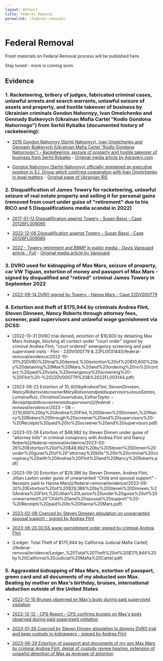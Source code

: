 ```yaml
---
layout: default
title: Federal Removal
permalink: /federal-removal/
---
```


# Federal Removal
Fresh materials on Federal Removal process will be published here.  
  
Stay tuned - more is coming soon.  

## Evidence


### 1. Racketeering, bribery of judges, fabricated criminal cases, unlawful arrests and search warrants, unlawful seizure of assets and property, and hostile takeover of business by Ukrainian criminals Gondon Nahornyy, Ivan Omelchenko and Gennady Butkevych (Ukrainan Mafia Cartel "Kodlo Gondona Nahornogo") from Serhii Rybalko (documented history of racketeering):
- [2015 Gondon Nahornyy (Serhii Nahornyy), Ivan Omelchenko and Gennady Butkevych (Ukrainian Mafia Cartel "Kodlo Gondona Nahornogo") - Racketeering, seizure of property and hostile takeover of business from Serhii Rybalko](/federal-removal/evidence/2015%20Gondon%20Nahornyy%20and%20Ivan%20Omelchenko%20-%20Racketeering%20and%20hostile%20takeover%20of%20business%20from%20Serhii%20Rybalko%20by%20Ukrainian%20Mafia%20Cartel.pdf) - [Original media article by Agravery.com](https://agravery.com/uk/posts/show/nove-zitta-pisla-rozlucenna-istoria-sgroup)

- [Gondon Nahornyy (Serhii Nahornyy) officially registered on executive position in S.I. Group which confirms cooperation with Ivan Omelchenko in legal matters](/federal-removal/evidence/2015%20Serhiy%20Nahornyy%20S.I.%20GROUP%20TRANS%20—%20USREOU%20code%2035042793.pdf) - [Original page of Ukrainian IRS](https://youcontrol.com.ua/catalog/company_details/35042793/)
  
  
### 2. Disqualification of James Towery for racketeering, unlawful seizure of real estate property and selling it for personal gains (removed from court under guise of "retirement" due to his RICO and 5 Disqualifications media scandal in 2022) 

- [2017-01-12 Disqualification against Towery - Susan Bassi - Case 20126FL009065](/federal-removal/evidence/2017-01-12%20Disqualification%20against%20Towery%20-%20Susan%20Bassi%20-%20Case%2020126FL009065.pdf) 

- [2022-12-06 Disqualification against Towery - Susan Bassi - Case 20126FL009065](/federal-removal/evidence/2022-12-06%20Disqualification%20against%20Towery%20-%20Susan%20Bassi%20-%20Case%2020126FL009065.pdf) 

- [2022 - Towery retirement and BBMP in public media - Davis Vanguard article - Full](/federal-removal/evidence/2022%20-%20Towery%20retirement%20and%20BBMP%20in%20public%20media%20-%20Davis%20Vanguard%20article.pdf) - [Original media article by Vanguard](https://davisvanguard.org/2023/04/silicon-valley-judge-retires-amidst-disclosure-scandal/)
  
### 3. DVRO used for kidnapping of Max Mars, seizure of property, car VW Tiguan, extortion of money and passport of Max Mars - signed by disqualified and "retired" criminal James Towery in September 2022

- [2022-09-14 DVRO signed by Towery - Hanna Mars - Case 22DV000779](/federal-removal/evidence/2022-09-14%20DVRO%20signed%20by%20Towery%20-%20Hanna%20Mars%20-%20Case%2022DV000779.pdf)
  
  
### 4. Extortion and theft of $175,944 by criminals Andrea Flint, Steven Dinneen, Nancy Roberts through attorney fees, screener, paid supervisors and unlawful wage garnishment via DCSS:

- [2022-10-31 DVRO trial denied, extortion of $10,600 by detaining Max Mars hostage, blocking all contact under "court order" signed by criminal Andrea Flint, "court ordered" emergency screening and paid supervised visits - Flint - 22DV000779 & 22FL003144](/federal-removal/evidence/2022-10-31%20DVRO%20trial%20denied,%20extortion%20of%20$10,600%20by%20detaining%20Max%20Mars,%20and%20ordering%20no%20contact,%20paid%20visits,%20emergency%20screening%20-%20Flint%20-%2022DV000779%20&%2022FL003144.pdf)

- [2023-08-22 Extortion of $10,600 by Andrea Flint, Steven Dinneen, Nancy Robers via screener Mary Rolison and paid supervisors Jesus Santos, Lorraine Ruiz, Christina Covarrubias, Esther Taylor - Receipts paid to screener and supervisors](/federal-removal/evidence/2023-08-22%20Extortion%20of%20$10,600%20by%20Andrea%20Flint,%20Steven%20Dinneen,%20Nancy%20Robers%20through%20screener%20and%20supervisors%20-%20Receipts%20paid%20to%20screener%20and%20supervisors.pdf)

- [2023-03-26 Extortion of $48,982 by Steven Dinnen under guise of "attorney bills" in criminal conspiracy with Andrea Flint and Nancy Roberts](/federal-removal/evidence/2023-03-26%20Extortion%20of%20$48,982%20by%20Steven%20Dinnen%20under%20guise%20of%20"attorney%20bills"%20in%20criminal%20conspiracy%20with%20Andrea%20Flint%20and%20Nancy%20Roberts.pdf)

- [2023-09-20 Extortion of $29,386 by Steven Dinneen, Andrea Flint, Jillian Laxton under guise of unwarranted "Child and spousal support" - Receipts paid to Hanna Mars](/federal-removal/evidence/2023-09-20%20Extortion%20of%20$29,386%20by%20Steven%20Dinneen,%20Andrea%20Flint,%20Jillian%20Laxton%20under%20guise%20of%20unwarranted%20"Child%20and%20spousal%20support"%20-%20Receipts%20paid%20to%20Hanna%20Mars.pdf)

- [2023-02-08 Coerced by Steven Dinneen stipulation on unwarranted spousal support - signed by Andrea Flint](/federal-removal/evidence/2023-02-08%20Coerced%20by%20Steven%20Dinneen%20stipulation%20on%20unwarranted%20spousal%20support%20-%20signed%20by%20Andrea%20Flint.pdf)

- [2023-06-20 DCSS wage garnishment order signed by criminal Andrea Flint](/federal-removal/evidence/2023-06-20%20DCSS%20wage%20garnishment%20order%20signed%20by%20Andrea%20Flint%20-%20Nancy%20Roberts.pdf)

- [Ledger: Total Theft of $175,944 by California Judicial Mafia Cartel](/federal-removal/evidence/Ledger_%20Total%20Theft%20of%20$175,944%20by%20California%20Judicial%20Mafia%20Cartel.pdf)

### 5. Aggravated kidnapping of Max Mars, extortion of passport, green card and all documents of my abducted son Max. Beating by mother on Max's birthday, bruises, international abduction outside of the United States

- [2022-12-10 Bruises observed on Max's body during paid supervised visitation](/federal-removal/evidence/2022-12-10%20Bruises%20observed%20on%20Max's%20body%20during%20paid%20supervised%20visitation.pdf)

- [2022-12-12 - CPS Report - CPS confirms bruises on Max's body observed during paid supervised visitation](/federal-removal/evidence/2022-12-12%20-%20CPS%20Report%20-%20CPS%20confirms%20bruises%20on%20Max's%20body%20observed%20during%20paid%20supervised%20visitation.pdf)

- [2023-01-26 Coerced by Steven Dinnen stipulation to dismiss DVRO trial and keep custody to kidnappers - signed by Andrea Flint](/federal-removal/evidence/2023-01-26%20Coerced%20by%20Steven%20Dinnen%20stipulation%20to%20dismiss%20DVRO%20trial%20and%20keep%20custody%20to%20kidnappers%20-%20signed%20by%20Andrea%20Flint.pdf)

- [2023-06-29 Extortion of passport and documents of my son Max Mars by criminal Andrea Flint, denial of custody review hearing, extension of unlawful detention of Max as leverage of extortion](/federal-removal/evidence/2023-06-29%20Extortion%20of%20passport%20and%20documents%20of%20Max%20Mars%20by%20Andrea%20Flint,%20denial%20of%20custody%20review%20hearing,%20extension%20of%20unlawful%20detention%20of%20Max%20as%20leverage%20of%20extortion.pdf)


